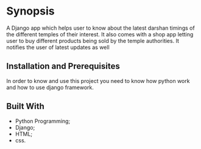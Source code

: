 Synopsis
========
A Django app which helps user to know about the latest darshan timings of the different temples of their interest. It also comes with a shop app letting user to buy different products being sold by the temple authorities. It notifies the user of latest updates as well

Installation and Prerequisites
------------------------------
In order to know and use this project you need to know how python work and how to use django framework.

Built With
----------
* Python Programming;
* Django;
* HTML;
* css.
